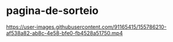 # pagina-de-sorteio
 


https://user-images.githubusercontent.com/91165415/155786210-af538a82-ab8c-4e58-bfe0-fb4528a51750.mp4

